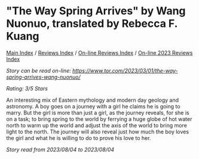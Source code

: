 # "The Way Spring Arrives" by Wang Nuonuo, translated by Rebecca F. Kuang

[Main Index](../../../README.md) / [Reviews Index](../../README.md) / [On-line Reviews Index](../README.md) / [On-line 2023 Reviews Index](README.md)

*Story can be read on-line: <https://www.tor.com/2023/03/01/the-way-spring-arrives-wang-nuonuo/>*

*Rating: 3/5 Stars*

An interesting mix of Eastern mythology and modern day geology and astronomy. A boy goes on a journey with a girl he claims he is going to marry. But the girl is more than just a girl, as the journey reveals, for she is on a task; to bring spring to the world by ferrying a huge globe of hot water north to warm up the world and adjust the axis of the world to bring more light to the north. The journey will also reveal just how much the boy loves the girl and what he is willing to do to prove his love to her.

*Story read from 2023/08/04 to 2023/08/04*

